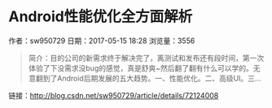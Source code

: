 # Android性能优化全方面解析
作者：sw950729
日期：2017-05-15 18:28
浏览量：3556
> 简介：目的公司的新需求终于解决完了，离测试和发布还有段时间，第一次体验了下没需求没bug的感觉，真是舒爽~然后翻了翻有什么可以学的。无意翻到了Android后期发展的五大趋势。一、性能优化。二、高级UI。三...

 链接：http://blog.csdn.net/sw950729/article/details/72124008
